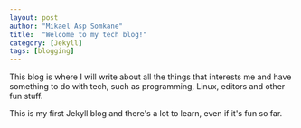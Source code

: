 ```yaml
---
layout: post
author: "Mikael Asp Somkane"
title:  "Welcome to my tech blog!"
category: [Jekyll]
tags: [blogging]
---
```


This blog is where I will write about all the things that interests me and have
something to do with tech, such as programming, Linux, editors and other fun
stuff.

This is my first Jekyll blog and there's a lot to learn, even if it's fun so far.



